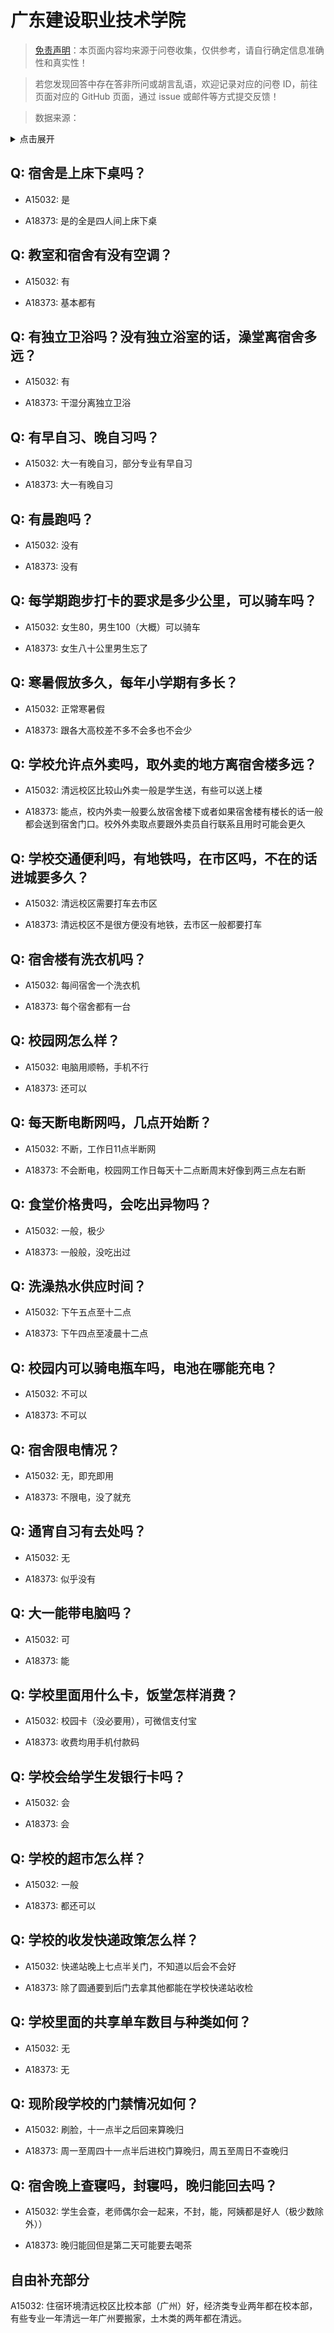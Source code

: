 # 广东建设职业技术学院

> [免责声明](https://colleges.chat/#_3)：本页面内容均来源于问卷收集，仅供参考，请自行确定信息准确性和真实性！

> 若您发现回答中存在答非所问或胡言乱语，欢迎记录对应的问卷 ID，前往页面对应的 GitHub 页面，通过 issue 或邮件等方式提交反馈！

> 数据来源：

<details><summary>点击展开</summary>
<ul>
<li>A15032: 匿名 (2022 年 07 月)</li>
<li>A18373: 匿名 (2023 年 06 月)</li>
</ul>
</details>

## Q: 宿舍是上床下桌吗？

- A15032: 是

- A18373: 是的全是四人间上床下桌

## Q: 教室和宿舍有没有空调？

- A15032: 有

- A18373: 基本都有

## Q: 有独立卫浴吗？没有独立浴室的话，澡堂离宿舍多远？

- A15032: 有

- A18373: 干湿分离独立卫浴

## Q: 有早自习、晚自习吗？

- A15032: 大一有晚自习，部分专业有早自习

- A18373: 大一有晚自习

## Q: 有晨跑吗？

- A15032: 没有

- A18373: 没有

## Q: 每学期跑步打卡的要求是多少公里，可以骑车吗？

- A15032: 女生80，男生100（大概）可以骑车

- A18373: 女生八十公里男生忘了

## Q: 寒暑假放多久，每年小学期有多长？

- A15032: 正常寒暑假

- A18373: 跟各大高校差不多不会多也不会少

## Q: 学校允许点外卖吗，取外卖的地方离宿舍楼多远？

- A15032: 清远校区比较山外卖一般是学生送，有些可以送上楼

- A18373: 能点，校内外卖一般要么放宿舍楼下或者如果宿舍楼有楼长的话一般都会送到宿舍门口。校外外卖取点要跟外卖员自行联系且用时可能会更久

## Q: 学校交通便利吗，有地铁吗，在市区吗，不在的话进城要多久？

- A15032: 清远校区需要打车去市区

- A18373: 清远校区不是很方便没有地铁，去市区一般都要打车

## Q: 宿舍楼有洗衣机吗？

- A15032: 每间宿舍一个洗衣机

- A18373: 每个宿舍都有一台

## Q: 校园网怎么样？

- A15032: 电脑用顺畅，手机不行

- A18373: 还可以

## Q: 每天断电断网吗，几点开始断？

- A15032: 不断，工作日11点半断网

- A18373: 不会断电，校园网工作日每天十二点断周末好像到两三点左右断

## Q: 食堂价格贵吗，会吃出异物吗？

- A15032: 一般，极少

- A18373: 一般般，没吃出过

## Q: 洗澡热水供应时间？

- A15032: 下午五点至十二点

- A18373: 下午四点至凌晨十二点

## Q: 校园内可以骑电瓶车吗，电池在哪能充电？

- A15032: 不可以

- A18373: 不可以

## Q: 宿舍限电情况？

- A15032: 无，即充即用

- A18373: 不限电，没了就充

## Q: 通宵自习有去处吗？

- A15032: 无

- A18373: 似乎没有

## Q: 大一能带电脑吗？

- A15032: 可

- A18373: 能

## Q: 学校里面用什么卡，饭堂怎样消费？

- A15032: 校园卡（没必要用），可微信支付宝

- A18373: 收费均用手机付款码

## Q: 学校会给学生发银行卡吗？

- A15032: 会

- A18373: 会

## Q: 学校的超市怎么样？

- A15032: 一般

- A18373: 都还可以

## Q: 学校的收发快递政策怎么样？

- A15032: 快递站晚上七点半关门，不知道以后会不会好

- A18373: 除了圆通要到后门去拿其他都能在学校快递站收检

## Q: 学校里面的共享单车数目与种类如何？

- A15032: 无

- A18373: 无

## Q: 现阶段学校的门禁情况如何？

- A15032: 刷脸，十一点半之后回来算晚归

- A18373: 周一至周四十一点半后进校门算晚归，周五至周日不查晚归

## Q: 宿舍晚上查寝吗，封寝吗，晚归能回去吗？

- A15032: 学生会查，老师偶尔会一起来，不封，能，阿姨都是好人（极少数除外））

- A18373: 晚归能回但是第二天可能要去喝茶

## 自由补充部分

A15032: 住宿环境清远校区比校本部（广州）好，经济类专业两年都在校本部，有些专业一年清远一年广州要搬家，土木类的两年都在清远。
